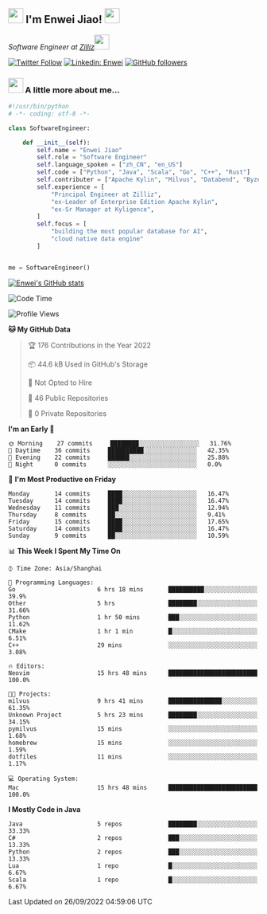 <h2><img src="https://emojis.slackmojis.com/emojis/images/1531849430/4246/blob-sunglasses.gif?1531849430" width="30"/> I'm  Enwei Jiao! <img src="https://media.giphy.com/media/juBt25nT1KGys/giphy.gif" width=30> </h2>
<!-- <img align='right' src="https://media.giphy.com/media/M9gbBd9nbDrOTu1Mqx/giphy.gif" width="230"> -->
<p><em>Software Engineer at <a href="https://zilliz.com/">Zilliz</a><img src="https://media.giphy.com/media/WUlplcMpOCEmTGBtBW/giphy.gif" width="30"></em></p>

[![Twitter Follow](https://img.shields.io/twitter/follow/misteranmol?label=Follow)](https://twitter.com/intent/follow?screen_name=EnweiJiao)
[![Linkedin: Enwei](https://img.shields.io/badge/-enwei-blue?style=&logo=Linkedin&logoColor=white&link=https://www.linkedin.com/in/enwei-jiao-41192a97)](https://www.linkedin.com/in/enwei-jiao-41192a97/)
[![GitHub followers](https://img.shields.io/github/followers/jiaoew1991?label=Follow&style=social)](https://github.com/jiaoew1991)


### <img src="https://media.giphy.com/media/VgCDAzcKvsR6OM0uWg/giphy.gif" width="30"> A little more about me...  

```python
#!/usr/bin/python
# -*- coding: utf-8 -*-

class SoftwareEngineer:

    def __init__(self):
        self.name = "Enwei Jiao"
        self.role = "Software Engineer"
        self.language_spoken = ["zh_CN", "en_US"]
        self.code = ["Python", "Java", "Scala", "Go", "C++", "Rust"]
        self.contributer = ["Apache Kylin", "Milvus", "Databend", "Byzer-Lang"]
        self.experience = [
            "Principal Engineer at Zilliz",
            "ex-Leader of Enterprise Edition Apache Kylin",
            "ex-Sr Manager at Kyligence",
        ]
        self.focus = [
            "building the most popular database for AI",
            "cloud native data engine"
        ]


me = SoftwareEngineer()
```

[![Enwei's GitHub stats](https://github-readme-stats.vercel.app/api?username=jiaoew1991&count_private=true&show_icons=true)](https://github.com/jiaoew1991/jiaoew1991)

<!-- [![Top Langs](https://github-readme-stats.vercel.app/api/top-langs/?username=jiaoew1991&layout=compact)](https://github.com/jiaoew1991/jiaoew1991) -->

<!--START_SECTION:waka-->
![Code Time](http://img.shields.io/badge/Code%20Time-156%20hrs%201%20min-blue)

![Profile Views](http://img.shields.io/badge/Profile%20Views-0-blue)

**🐱 My GitHub Data** 

> 🏆 176 Contributions in the Year 2022
 > 
> 📦 44.6 kB Used in GitHub's Storage 
 > 
> 🚫 Not Opted to Hire
 > 
> 📜 46 Public Repositories 
 > 
> 🔑 0 Private Repositories  
 > 
**I'm an Early 🐤** 

```text
🌞 Morning    27 commits     ████████░░░░░░░░░░░░░░░░░   31.76% 
🌆 Daytime    36 commits     ██████████░░░░░░░░░░░░░░░   42.35% 
🌃 Evening    22 commits     ██████░░░░░░░░░░░░░░░░░░░   25.88% 
🌙 Night      0 commits      ░░░░░░░░░░░░░░░░░░░░░░░░░   0.0%

```
📅 **I'm Most Productive on Friday** 

```text
Monday       14 commits     ████░░░░░░░░░░░░░░░░░░░░░   16.47% 
Tuesday      14 commits     ████░░░░░░░░░░░░░░░░░░░░░   16.47% 
Wednesday    11 commits     ███░░░░░░░░░░░░░░░░░░░░░░   12.94% 
Thursday     8 commits      ██░░░░░░░░░░░░░░░░░░░░░░░   9.41% 
Friday       15 commits     ████░░░░░░░░░░░░░░░░░░░░░   17.65% 
Saturday     14 commits     ████░░░░░░░░░░░░░░░░░░░░░   16.47% 
Sunday       9 commits      ██░░░░░░░░░░░░░░░░░░░░░░░   10.59%

```


📊 **This Week I Spent My Time On** 

```text
⌚︎ Time Zone: Asia/Shanghai

💬 Programming Languages: 
Go                       6 hrs 18 mins       ██████████░░░░░░░░░░░░░░░   39.9% 
Other                    5 hrs               ████████░░░░░░░░░░░░░░░░░   31.66% 
Python                   1 hr 50 mins        ███░░░░░░░░░░░░░░░░░░░░░░   11.62% 
CMake                    1 hr 1 min          █░░░░░░░░░░░░░░░░░░░░░░░░   6.51% 
C++                      29 mins             ░░░░░░░░░░░░░░░░░░░░░░░░░   3.08%

🔥 Editors: 
Neovim                   15 hrs 48 mins      █████████████████████████   100.0%

🐱‍💻 Projects: 
milvus                   9 hrs 41 mins       ███████████████░░░░░░░░░░   61.35% 
Unknown Project          5 hrs 23 mins       ████████░░░░░░░░░░░░░░░░░   34.15% 
pymilvus                 15 mins             ░░░░░░░░░░░░░░░░░░░░░░░░░   1.68% 
homebrew                 15 mins             ░░░░░░░░░░░░░░░░░░░░░░░░░   1.59% 
dotfiles                 11 mins             ░░░░░░░░░░░░░░░░░░░░░░░░░   1.17%

💻 Operating System: 
Mac                      15 hrs 48 mins      █████████████████████████   100.0%

```

**I Mostly Code in Java** 

```text
Java                     5 repos             ████████░░░░░░░░░░░░░░░░░   33.33% 
C#                       2 repos             ███░░░░░░░░░░░░░░░░░░░░░░   13.33% 
Python                   2 repos             ███░░░░░░░░░░░░░░░░░░░░░░   13.33% 
Lua                      1 repo              █░░░░░░░░░░░░░░░░░░░░░░░░   6.67% 
Scala                    1 repo              █░░░░░░░░░░░░░░░░░░░░░░░░   6.67%

```



 Last Updated on 26/09/2022 04:59:06 UTC
<!--END_SECTION:waka-->
